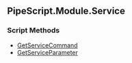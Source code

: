 ## PipeScript.Module.Service


### Script Methods


* [GetServiceCommand](GetServiceCommand.md)
* [GetServiceParameter](GetServiceParameter.md)
